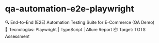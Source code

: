 # qa-automation-e2e-playwright
🔍 End-to-End (E2E) Automation Testing Suite for E-Commerce (QA Demo)   🚀 Tecnologías: Playwright | TypeScript | Allure Report   📦 Target: TOTS Assessment
